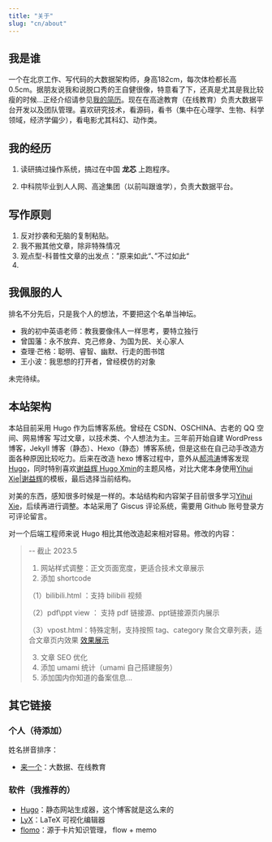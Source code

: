 ```yaml
---
title: "关于"
slug: "cn/about"
---
```


## 我是谁

一个在北京工作、写代码的大数据架构师，身高182cm，每次体检都长高 0.5cm。据朋友说我和说脱口秀的王自健很像，特意看了下，还真是尤其是我比较瘦的时候…正经介绍请参见[我的简历](../vitae/)。现在在高途教育（在线教育）负责大数据平台开发以及团队管理。喜欢研究技术，看源码，看书（集中在心理学、生物、科学领域，经济学偏少），看电影尤其科幻、动作类。

## 我的经历

1. 读研搞过操作系统，搞过在中国 **龙芯** 上跑程序。

2. 中科院毕业到人人网、高途集团（以前叫跟谁学），负责大数据平台。

## 写作原则

1. 反对抄袭和无脑的复制粘贴。
2. 我不搬其他文章，除非特殊情况
3. 观点型-科普性文章的出发点：”原来如此“、”不过如此“
4. 

## 我佩服的人

排名不分先后，只是我个人的想法，不要把这个名单当神坛。

- 我的初中英语老师：教我要像伟人一样思考，要特立独行
- 曾国藩：永不放弃、克己修身、为国为民、关心家人
- 查理·芒格：聪明、睿智、幽默、行走的图书馆
- 王小波：我思想的打开者，曾经模仿的对象

未完待续。

## 本站架构

本站目前采用 Hugo 作为后博客系统。曾经在 CSDN、OSCHINA、古老的 QQ 空间、网易博客 写过文章，以技术类、个人想法为主。三年前开始自建 WordPress 博客，Jekyll 博客（静态）、Hexo（静态）博客系统，但是这些在自己动手改造方面各种原因比较吃力。后来在改造 hexo 博客过程中，意外从[郝鸿涛](https://hongtaoh.com/)博客发现 [Hugo](https://gohugo.io)，同时特别喜欢[谢益辉 Hugo Xmin](https://github.com/yihui/hugo-xmin)的主题风格，对比大佬本身使用[Yihui Xie|谢益辉](https://yihui.org/)的模板，最后选择当前结构。

对美的东西，感知很多时候是一样的。本站结构和内容架子目前很多学习[Yihui Xie]()，后续再进行调整。本站采用了 Giscus 评论系统，需要用 Github 账号登录方可评论留言。

对一个后端工程师来说 Hugo 相比其他改造起来相对容易。修改的内容：

> -- 截止 2023.5
> 1. 网站样式调整：正文页面宽度，更适合技术文章展示
> 2. 添加 shortcode
> 
> （1）bilibili.html ：支持 bilibili 视频
> 
> （2）pdf\ppt view ： 支持 pdf 链接源、ppt链接源页内展示
> 
> （3）vpost.html：特殊定制，支持按照 tag、category 聚合文章列表，适合文章页内效果 [效果展示](../posts/spark-master-worker-launch-analysis/)
> 
> 3. 文章 SEO 优化
> 4. 添加 umami 统计（umami 自己搭建服务）
> 5. 添加国内你知道的备案信息...

## 其它链接

### 个人（待添加）

姓名拼音排序：

- [来一个](https://techwhims.com)：大数据、在线教育

### 软件（我推荐的）

- [Hugo](https://gohugo.io)：静态网站生成器，这个博客就是这么来的
- [LyX](https://www.lyx.org)：LaTeX 可视化编辑器
- [flomo](https://flomoapp.com/)：源于卡片知识管理， flow + memo
